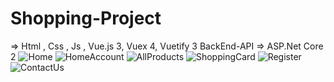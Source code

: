 # Shopping-Project
=> Html , Css , Js , Vue.js 3, Vuex 4, Vuetify 3
BackEnd-API => ASP.Net Core 2
![Home](https://user-images.githubusercontent.com/93547525/216772050-d819a951-8bcb-4231-9571-c08b9ee60f01.jpg)
![HomeAccount](https://user-images.githubusercontent.com/93547525/216772069-87d9423c-5fba-4ac2-9189-fb036cae92d6.jpg)
![AllProducts](https://user-images.githubusercontent.com/93547525/216772081-944839d3-b81d-4ef6-8c6e-7c121e5fb7d3.jpg)
![ShoppingCard](https://user-images.githubusercontent.com/93547525/216772100-852442ae-ba52-467a-a2d3-76e3baced750.jpg)
![Register](https://user-images.githubusercontent.com/93547525/216772119-b67289ed-5ee3-48bf-b8b7-35a6a2a9dc51.jpg)
![ContactUs](https://user-images.githubusercontent.com/93547525/216772129-83fc4fc5-d14c-42c3-a64b-30e7ab10769f.jpg)
